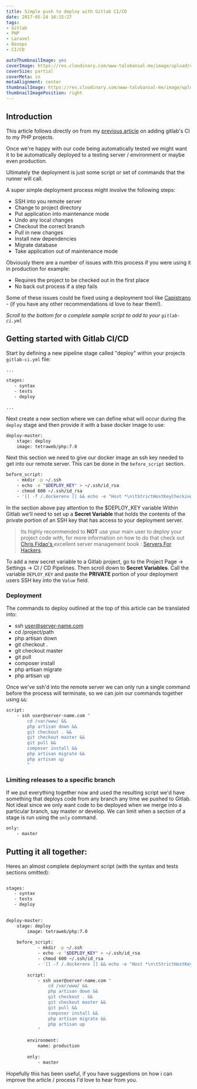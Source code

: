 ```yaml
---
title: Simple push to deploy with Gitlab CI/CD
date: 2017-05-24 16:15:27
tags:
- Gitlab
- PHP
- Laravel
- Devops
- CI/CD

autoThumbnailImage: yes
coverImage: https://res.cloudinary.com/www-talvbansal-me/image/upload/c_scale,w_1600/v1555352778/posts/westminister-sunset.jpg
coverSize: partial
coverMeta: in
metaAlignment: center
thumbnailImage: https://res.cloudinary.com/www-talvbansal-me/image/upload/c_scale,w_280/v1555352778/posts/westminister-sunset.jpg
thumbnailImagePosition: right
---
```


## Introduction

This article follows directly on from my [previous article](https://talvbansal.me/blog/gitlab-ci-for-php-applications) on adding gitlab's CI to my PHP projects.

Once we're happy with our code being automatically tested we might want it to be automatically deployed to a testing server / environment or maybe even production. 
<!-- more -->
Ultimately the deployment is just some script or set of commands that the runner will call. 

A super simple deployment process might involve the following steps:
- SSH into you remote server
- Change to project directory
- Put application into maintenance mode 
- Undo any local changes 
- Checkout the correct branch 
- Pull in new changes
- Install new dependencies
- Migrate database
- Take application out of maintenance mode

Obviously there are a number of issues with this process if you were using it in production for example: 
- Requires the project to be checked out in the first place
- No back out process if a step fails

Some of these issues could be fixed using a deployment tool like [Capistrano](http://capistranorb.com/) - (if you have any other recommendations id love to hear them!).

*Scroll to the bottom for a complete sample script to add to your `gitlab-ci.yml`*

## Getting started with Gitlab CI/CD

Start by defining a new pipeline stage called "deploy" within your projects `gitlab-ci.yml` file:

```bash
...

stages:
   - syntax
   - tests
   - deploy

...
```

Next create a new section where we can define what will occur during the `deploy` stage and then provide it with a base docker image to use:

```bash
deploy-master:
    stage: deploy
	image: tetraweb/php:7.0
```

Next this section we need to give our docker image an ssh key needed to get into our remote server. This can be done in the `before_script` section. 

```bash
before_script:
	- mkdir -p ~/.ssh
	- echo -e "$DEPLOY_KEY" > ~/.ssh/id_rsa
	- chmod 600 ~/.ssh/id_rsa
	- '[[ -f /.dockerenv ]] && echo -e "Host *\n\tStrictHostKeyChecking no\n\n" > ~/.ssh/config'
```

In the section above pay attention to the $DEPLOY_KEY variable Within Gitlab we'll need to set up a **Secret Variable** that holds the contents of the private portion of an SSH key that has access to your deployment server.

>Its highly recommended to **NOT** use your main user to deploy your project code with, for more information on how to do that check out [Chris Fidao's ](https://twitter.com/fideloper) excellent server management book : [Servers For Hackers](https://serversforhackers.com/).

To add a new secret variable to a Gitlab project, go to the Project Page -> Settings -> CI / CD Pipelines. Then scroll down to **Secret Variables**. Call the variable `DEPLOY_KEY` and paste the **PRIVATE** portion of your deployment users SSH key into the `Value` field.

### Deployment

The commands to deploy outlined at the top of this article can be translated into:

- ssh user@server-name.com
- cd /project/path
- php artisan down
- git checkout .
- git checkout master
- git pull
- composer install
- php artisan migrate
- php artisan up

Once we've ssh'd into the remote server we can only run a single command before the process will terminate, so we can join our commands together using `&&`:

```bash
script:
	- ssh user@server-name.com "
	    cd /var/www/ &&
		php artisan down &&
		git checkout . &&
		git checkout master &&
		git pull &&
		composer install &&
		php artisan migrate &&
		php artisan up
		"
```

### Limiting releases to a specific branch

If we put everything together now and used the resulting script we'd have something that deploys code from any branch any time we pushed to Gitlab. Not ideal since we only want code to be deployed when we merge into a particular branch, say master or develop. We can limit when a section of a stage is run using the `only` command.

```bash
only:
	- master
```

## Putting it all together:

Heres an almost complete deployment script (with the syntax and tests sections omitted): 

```bash

stages:
   - syntax
   - tests
   - deploy
           

deploy-master:
    stage: deploy
        image: tetraweb/php:7.0       
                        
    before_script:
            - mkdir -p ~/.ssh
            - echo -e "$DEPLOY_KEY" > ~/.ssh/id_rsa
            - chmod 600 ~/.ssh/id_rsa
            - '[[ -f /.dockerenv ]] && echo -e "Host *\n\tStrictHostKeyChecking no\n\n" > ~/.ssh/config'
        
        script:
            - ssh user@server-name.com "
                cd /var/www/ &&
                php artisan down &&
                git checkout . &&
                git checkout master &&
                git pull &&
                composer install &&
                php artisan migrate &&
                php artisan up
            "
                                    
        environment:
            name: production
            
        only:
            - master
````


Hopefully this has been useful, if you have suggestions on how i can improve the article / process I'd love to hear from you.